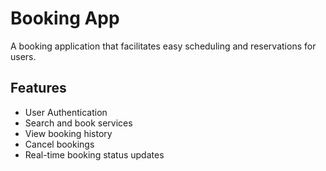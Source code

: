 # Booking App

A booking application that facilitates easy scheduling and reservations for users.

## Features

- User Authentication
- Search and book services
- View booking history
- Cancel bookings
- Real-time booking status updates
